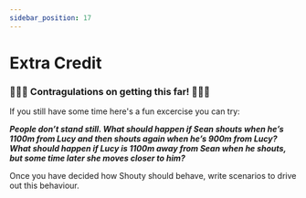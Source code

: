 ```yaml
---
sidebar_position: 17
---
```


# Extra Credit

### 🌟🌟🌟 Contragulations on getting this far! 🌟🌟🌟

If you still have some time here's a fun excercise you can try:

**_People don’t stand still. What should happen if Sean shouts when he’s 1100m from Lucy and then shouts again when he’s 900m from Lucy? What should happen if Lucy is 1100m away from Sean when he shouts, but some time later she moves closer to him?_**

Once you have decided how Shouty should behave, write scenarios to drive out this behaviour.
